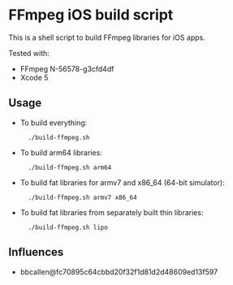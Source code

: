 # FFmpeg iOS build script

This is a shell script to build FFmpeg libraries for iOS apps.

Tested with:

* FFmpeg N-56578-g3cfd4df
* Xcode 5

## Usage

* To build everything:

        ./build-ffmpeg.sh

* To build arm64 libraries:

        ./build-ffmpeg.sh arm64

* To build fat libraries for armv7 and x86_64 (64-bit simulator):

        ./build-ffmpeg.sh armv7 x86_64

* To build fat libraries from separately built thin libraries:

        ./build-ffmpeg.sh lipo

## Influences

* bbcallen@fc70895c64cbbd20f32f1d81d2d48609ed13f597
